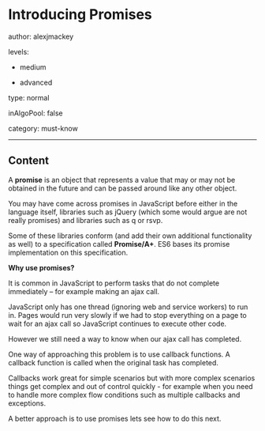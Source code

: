 # Introducing Promises
author: alexjmackey

levels:

  - medium

  - advanced

type: normal

inAlgoPool: false

category: must-know

---
## Content

A **promise** is an object that represents a value that may or may not be obtained in the future and can be passed around like any other object.

You may have come across promises in JavaScript before either in the language itself, libraries such as jQuery (which some would argue are not really promises) and libraries such as q or rsvp.

Some of these libraries conform (and add their own additional functionality as well) to a specification called **Promise/A+**. ES6 bases its promise implementation on this specification.

**Why use promises?**

It is common in JavaScript to perform tasks that do not complete immediately – for example making an ajax call.

JavaScript only has one thread (ignoring web and service workers) to run in. Pages would run very slowly if we had to stop everything on a page to wait for an ajax call so JavaScript continues to execute other code.

However we still need a way to know when our ajax call has completed.

One way of approaching this problem is to use callback functions. A callback function is called when the original task has completed.

Callbacks work great for simple scenarios but with more complex scenarios things get complex and out of control quickly - for example when you need to handle more complex flow conditions such as multiple callbacks and exceptions.

A better approach is to use promises lets see how to do this next.
